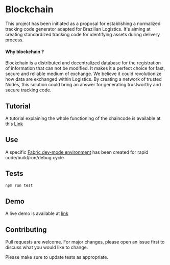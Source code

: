 # Blockchain

This project has been initiated as a proposal for establishing a normalized tracking code generator adapted for Brazilian Logistics. It's aiming at creating standardized tracking code for identifying assets during delivery process.

#### Why blockchain ?
Blockchain is a distributed and decentralized database for the registration of information that can not be modified. It makes it a perfect choice for fast, secure and reliable medium of exchange. We believe it could revolutionize how data are exchanged within Logistics. By creating a network of trusted Nodes, this solution could bring an answer for generating trustworthy and secure tracking code.


## Tutorial

A tutorial explaining the whole functioning of the chaincode is available at this [Link](https://medium.com/@jojoooo/write-your-first-hyperledger-fabric-1-4-chaincode-bab3c484c35a)

## Use

A specific [Fabric dev-mode environment](https://github.com/Jojoooo1/dev-mode-environment) has been created for rapid code/build/run/debug cycle

## Tests

```bash
npm run test
```

## Demo

A live demo is available at [link]()

## Contributing

Pull requests are welcome. For major changes, please open an issue first to discuss what you would like to change.

Please make sure to update tests as appropriate.
